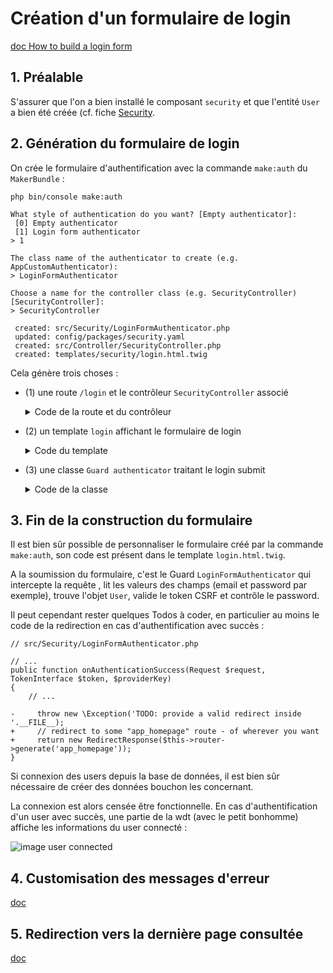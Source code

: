 # Création d'un formulaire de login

[doc How to build a login form](https://symfony.com/doc/current/security/form_login_setup.html)

## 1. Préalable

S'assurer que l'on a bien installé le composant `security` et que l'entité `User` a bien été créée (cf. fiche [Security](docs/symfony/security/security.md).

## 2. Génération du formulaire de login

On crée le formulaire d'authentification avec la commande `make:auth` du `MakerBundle` :

```
php bin/console make:auth

What style of authentication do you want? [Empty authenticator]:
 [0] Empty authenticator
 [1] Login form authenticator
> 1

The class name of the authenticator to create (e.g. AppCustomAuthenticator):
> LoginFormAuthenticator

Choose a name for the controller class (e.g. SecurityController) [SecurityController]:
> SecurityController

 created: src/Security/LoginFormAuthenticator.php
 updated: config/packages/security.yaml
 created: src/Controller/SecurityController.php
 created: templates/security/login.html.twig
 ```

 Cela génère trois choses :

* (1) une route `/login` et le contrôleur `SecurityController` associé

    <details><summary>Code de la route et du contrôleur</summary>
    
    ```
    // src/Controller/SecurityController.php
    namespace App\Controller;

    use Symfony\Bundle\FrameworkBundle\Controller\AbstractController;
    use Symfony\Component\HttpFoundation\Response;
    use Symfony\Component\Routing\Annotation\Route;
    use Symfony\Component\Security\Http\Authentication\AuthenticationUtils;

    class SecurityController extends AbstractController
    {
        /**
        * @Route("/login", name="app_login")
        */
        public function login(AuthenticationUtils $authenticationUtils): Response
        {
            // get the login error if there is one
            $error = $authenticationUtils->getLastAuthenticationError();
            // last username entered by the user
            $lastUsername = $authenticationUtils->getLastUsername();

            return $this->render('security/login.html.twig', [
                'last_username' => $lastUsername,
                'error' => $error
            ]);
        }
    }
    ```
    </details>

* (2) un template `login` affichant le formulaire de login

    <details><summary>Code du template</summary>
    
    ```
    {% extends 'base.html.twig' %}

    {% block title %}Log in!{% endblock %}

    {% block body %}
    <form method="post">
        {% if error %}
            <div class="alert alert-danger">{{ error.messageKey|trans(error.messageData, 'security') }}</div>
        {% endif %}

        <h1 class="h3 mb-3 font-weight-normal">Please sign in</h1>
        <label for="inputEmail" class="sr-only">Email</label>
        <input type="email" value="{{ last_username }}" name="email" id="inputEmail" class="form-control" placeholder="Email" required autofocus>
        <label for="inputPassword" class="sr-only">Password</label>
        <input type="password" name="password" id="inputPassword" class="form-control" placeholder="Password" required>

        <input type="hidden" name="_csrf_token"
            value="{{ csrf_token('authenticate') }}"
        >

        {#
            Uncomment this section and add a remember_me option below your firewall to activate remember me functionality.
            See https://symfony.com/doc/current/security/remember_me.html

            <div class="checkbox mb-3">
                <label>
                    <input type="checkbox" name="_remember_me"> Remember me
                </label>
            </div>
        #}

        <button class="btn btn-lg btn-primary" type="submit">
            Sign in
        </button>
    </form>
    {% endblock %}
    ```
    </details>

* (3) une classe `Guard authenticator` traitant le login submit

    <details><summary>Code de la classe</summary>
    
    ```
        // src/Security/LoginFormAuthenticator.php
    namespace App\Security;

    use App\Entity\User;
    use Doctrine\ORM\EntityManagerInterface;
    use Symfony\Component\HttpFoundation\RedirectResponse;
    use Symfony\Component\HttpFoundation\Request;
    use Symfony\Component\Routing\RouterInterface;
    use Symfony\Component\Security\Core\Authentication\Token\TokenInterface;
    use Symfony\Component\Security\Core\Encoder\UserPasswordEncoderInterface;
    use Symfony\Component\Security\Core\Exception\InvalidCsrfTokenException;
    use Symfony\Component\Security\Core\Security;
    use Symfony\Component\Security\Core\User\UserInterface;
    use Symfony\Component\Security\Core\User\UserProviderInterface;
    use Symfony\Component\Security\Csrf\CsrfToken;
    use Symfony\Component\Security\Csrf\CsrfTokenManagerInterface;
    use Symfony\Component\Security\Guard\Authenticator\AbstractFormLoginAuthenticator;
    use Symfony\Component\Security\Http\Util\TargetPathTrait;

    class LoginFormAuthenticator extends AbstractFormLoginAuthenticator
    {
        use TargetPathTrait;

        private $entityManager;
        private $router;
        private $csrfTokenManager;
        private $passwordEncoder;

        public function __construct(EntityManagerInterface $entityManager, RouterInterface $router, CsrfTokenManagerInterface $csrfTokenManager, UserPasswordEncoderInterface $passwordEncoder)
        {
            $this->entityManager = $entityManager;
            $this->router = $router;
            $this->csrfTokenManager = $csrfTokenManager;
            $this->passwordEncoder = $passwordEncoder;
        }

        public function supports(Request $request)
        {
            return 'app_login' === $request->attributes->get('_route')
                && $request->isMethod('POST');
        }

        public function getCredentials(Request $request)
        {
            $credentials = [
                'email' => $request->request->get('email'),
                'password' => $request->request->get('password'),
                'csrf_token' => $request->request->get('_csrf_token'),
            ];
            $request->getSession()->set(
                Security::LAST_USERNAME,
                $credentials['email']
            );

            return $credentials;
        }

        public function getUser($credentials, UserProviderInterface $userProvider)
        {
            $token = new CsrfToken('authenticate', $credentials['csrf_token']);
            if (!$this->csrfTokenManager->isTokenValid($token)) {
                throw new InvalidCsrfTokenException();
            }

            $user = $this->entityManager->getRepository(User::class)->findOneBy(['email' => $credentials['email']]);

            if (!$user) {
                // fail authentication with a custom error
                throw new CustomUserMessageAuthenticationException('Email could not be found.');
            }

            return $user;
        }

        public function checkCredentials($credentials, UserInterface $user)
        {
            return $this->passwordEncoder->isPasswordValid($user, $credentials['password']);
        }

        public function onAuthenticationSuccess(Request $request, TokenInterface $token, $providerKey)
        {
            if ($targetPath = $this->getTargetPath($request->getSession(), $providerKey)) {
                return new RedirectResponse($targetPath);
            }

            // For example : return new RedirectResponse($this->router->generate('some_route'));
            throw new \Exception('TODO: provide a valid redirect inside '.__FILE__);
        }

        protected function getLoginUrl()
        {
            return $this->router->generate('app_login');
        }
    }
    ```
    </details>

## 3. Fin de la construction du formulaire

Il est bien sûr possible de personnaliser le formulaire créé par la commande `make:auth`, son code est présent dans le template `login.html.twig`.

A la soumission du formulaire, c'est le Guard `LoginFormAuthenticator` qui intercepte la requête , lit les valeurs des champs (email et password par exemple), trouve l'objet `User`, valide le token CSRF et contrôle le password.

Il peut cependant rester quelques Todos à coder, en particulier au moins le code de la redirection en cas d'authentification avec succès :

```
// src/Security/LoginFormAuthenticator.php

// ...
public function onAuthenticationSuccess(Request $request, TokenInterface $token, $providerKey)
{
    // ...

-     throw new \Exception('TODO: provide a valid redirect inside '.__FILE__);
+     // redirect to some "app_homepage" route - of wherever you want
+     return new RedirectResponse($this->router->generate('app_homepage'));
}
```

Si connexion des users depuis la base de données, il est bien sûr nécessaire de créer des données bouchon les concernant.

La connexion est alors censée être fonctionnelle. En cas d'authentification d'un user avec succès, une partie de la wdt (avec le petit bonhomme) affiche les informations du user connecté :

![image user connected](https://symfony.com/doc/current/_images/symfony_loggedin_wdt.png)

## 4. Customisation des messages d'erreur

[doc ](https://symfony.com/doc/current/security/form_login_setup.html#controlling-error-messages)

## 5. Redirection vers la dernière page consultée

[doc ](https://symfony.com/doc/current/security/form_login_setup.html#redirecting-to-the-last-accessed-page-with-targetpathtrait)
